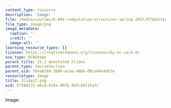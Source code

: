 ```yaml
---
content_type: resource
description: 'Image: '
file: /media/courses/6-004-computation-structures-spring-2017/07584131e6cb828a99fb925c86f45afc_Slide27.png
file_type: image/png
image_metadata:
  caption: ''
  credit: ''
  image-alt: ''
learning_resource_types: []
license: https://creativecommons.org/licenses/by-nc-sa/4.0/
ocw_type: OCWImage
parent_title: 15.1 Annotated Slides
parent_type: CourseSection
parent_uid: 76ea0269-3b06-ecaa-e0bb-d8ca4be4bb7e
resourcetype: Image
title: Slide27.png
uid: 07584131-e6cb-828a-99fb-925c86f45afc
---
```

Image: 